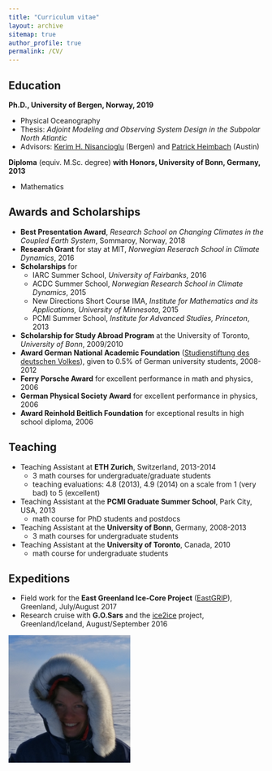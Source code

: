 ```yaml
---
title: "Curriculum vitae"
layout: archive
sitemap: true
author_profile: true
permalink: /CV/
---
```


## Education

**Ph.D., University of Bergen, Norway, 2019**
- Physical Oceanography
- Thesis: _Adjoint Modeling and Observing System Design in the Subpolar North Atlantic_
- Advisors: [Kerim H. Nisancioglu](https://kerim.w.uib.no/) (Bergen) and [Patrick Heimbach](https://heimbach.wordpress.com/) (Austin)

**Diploma** (equiv. M.Sc. degree) **with Honors, University of Bonn, Germany, 2013**
- Mathematics


## Awards and Scholarships ###

- **Best Presentation Award**, *Research School on Changing Climates in the Coupled Earth System*, Sommaroy, Norway, 2018
- **Research Grant** for stay at MIT, *Norwegian Reserach School in Climate Dynamics*, 2016
- **Scholarships** for
    - IARC Summer School, *University of Fairbanks*, 2016
    - ACDC Summer School, *Norwegian Research School in Climate Dynamics*, 2015
    - New Directions Short Course IMA, *Institute for Mathematics and its Applications, University of Minnesota*, 2015
    - PCMI Summer School, *Institute for Advanced Studies, Princeton*, 2013
- **Scholarship for Study Abroad Program** at the University of Toronto, *University of Bonn*, 2009/2010
- **Award German National Academic Foundation** ([Studienstiftung des deutschen Volkes](https://www.studienstiftung.de/en/leitbild/)), given to 0.5% of German university students, 2008-2012
- **Ferry Porsche Award** for excellent performance in math and physics, 2006
- **German Physical Society Award** for excellent performance in physics, 2006
- **Award Reinhold Beitlich Foundation** for exceptional results in high school diploma, 2006


## Teaching ##

- Teaching Assistant at **ETH Zurich**, Switzerland, 2013-2014
    - 3 math courses for undergraduate/graduate students
    - teaching evaluations: 4.8 (2013), 4.9 (2014) on a scale from 1 (very bad) to 5 (excellent)
- Teaching Assistant at the **PCMI Graduate Summer School**, Park City, USA, 2013
    - math course for PhD students and postdocs
- Teaching Assistant at the **University of Bonn**, Germany, 2008-2013
    - 3 math courses for undergraduate students
- Teaching Assistant at the **University of Toronto**, Canada, 2010
    - math course for undergraduate students 


## Expeditions

- Field work for the **East Greenland Ice-Core Project** ([EastGRIP](https://eastgrip.org/)), Greenland, July/August 2017
- Research cruise with **G.O.Sars** and the [ice2ice](https://ice2ice.w.uib.no/) project, Greenland/Iceland, August/September 2016

<img src="/assets/images/EastGRIP_NL.png" width="240px" alt="" align="center" />
